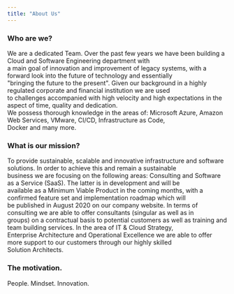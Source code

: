 ```yaml
---
title: "About Us"
---
```


### Who are we?
We are a dedicated Team. Over the past few years we have been building a Cloud and Software Engineering department with   
a main goal of innovation and improvement of legacy systems, with 
a forward look into the future of technology and essentially    
"bringing the future to the present". Given our background in a highly regulated corporate and financial institution we are used   
to challenges accompanied with high velocity and high expectations in the aspect of time, quality and dedication.   
We possess thorough knowledge in the areas of: Microsoft Azure, Amazon Web Services, VMware, CI/CD, Infrastructure as Code,   
Docker and many more.

### What is our mission?
To provide sustainable, scalable and innovative infrastructure and software solutions. In order to achieve this and remain a sustainable  
business we are focusing on the following areas: Consulting 
and Software as a Service (SaaS). The latter is in development and will be   
available as a Minimum Viable Product in the coming months, with a confirmed feature set and implementation roadmap which will   
be published in August 2020 on our company website. In terms of consulting we are able to offer consultants (singular as well as in   
groups) on a contractual basis to potential customers as well as 
training and team building services. In the area of IT & Cloud Strategy,   
Enterprise Architecture and Operational Excellence we are able to offer more support to our customers through our highly skilled   
Solution Architects.

### The motivation.
People. Mindset. Innovation.


